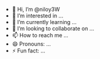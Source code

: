 - 👋 Hi, I’m @niloy3W
- 👀 I’m interested in ...
- 🌱 I’m currently learning ...
- 💞️ I’m looking to collaborate on ...
- 📫 How to reach me ...
- 😄 Pronouns: ...
- ⚡ Fun fact: ...

<!---
niloy3W/niloy3W is a ✨ special ✨ repository because its `README.md` (this file) appears on your GitHub profile.
You can click the Preview link to take a look at your changes.
--->
